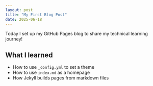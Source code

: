 ```yaml
---
layout: post
title: "My First Blog Post"
date: 2025-06-18
---
```


Today I set up my GitHub Pages blog to share my technical learning journey!

## What I learned
- How to use `_config.yml` to set a theme
- How to use `index.md` as a homepage
- How Jekyll builds pages from markdown files
